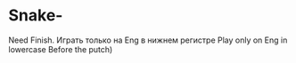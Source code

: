 # Snake-
Need Finish.
Играть только на Eng в нижнем регистре 
 Play only on Eng in lowercase
Before the putch)

